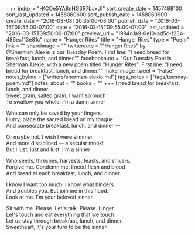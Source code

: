 +++
index = "-KCOe5YA8nHG3R7bJxUl"
sort_create_date = 1457498100
sort_last_updated = 1458060600
sort_publish_date = 1458060900
create_date = "2016-03-08T20:35:00-08:00"
publish_date = "2016-03-15T09:55:00-07:00"
date = "2016-03-15T09:55:00-07:00"
last_updated = "2016-03-15T09:50:00-07:00"
preview_url = "1994d1a9-0e10-ad5c-f234-486ec113e81c"
name = "Hunger Rites"
title = "Hunger Rites"
type = "Poem"
link = ""
shareimage = ""
twitterauto = "\"Hunger Rites\" by @Sherman_Alexie is our Tuesday Poem. First line: \"I need bread for breakfast, lunch, and dinner.\""
facebookauto = "Our Tuesday Poet is Sherman Alexie, with a new poem titled \"Hunger Rites\". First line: \"I need bread for breakfast, lunch, and dinner.\""
make_image_tweet = "False"
notes_byline = ["writers/sherman-alexie.md"]
tags_notes = ["tags/tuesday-poem.md"]
notes_about = ""
books = ""
+++
I need bread for breakfast, lunch, and dinner.<br>
Sweet grain, salted grain, I want so much<br>
To swallow you whole. I'm a damn sinner

Who can only be saved by your fingers.<br>
Hurry, place the sacred bread on my tongue<br>
And consecrate breakfast, lunch, and dinner &mdash;

Or maybe not. I wish I were slimmer<br>
And more disciplined &mdash; a secular monk!<br>
But I lust, lust and lust. I'm a sinner

Who seeds, threshes, harvests, feasts, and shivers.<br>
Forgive me. Condemn me. I need flesh and blood<br>
And bread at each breakfast, lunch, and dinner.

I know I want too much. I know what hinders<br>
And troubles you. But join me in this flood.<br>
Look at me. I'm your beloved sinner.

Sit with me. Please. Let's talk. Please. Linger.<br>
Let's touch and eat everything that we touch.<br>
Let us stay through breakfast, lunch, and dinner.<br>
Sweetheart, it's your turn to be the sinner.